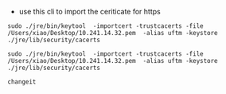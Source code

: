 
* use this cli to import the ceriticate for https
```
sudo ./jre/bin/keytool  -importcert -trustcacerts -file  /Users/xiao/Desktop/10.241.14.32.pem  -alias uftm -keystore ./jre/lib/security/cacerts 

sudo ./jre/bin/keytool  -importcert -trustcacerts -file  /Users/xiao/Desktop/10.241.14.32.pem  -alias uftm -keystore ./jre/lib/security/cacerts 

changeit
 
 ```



